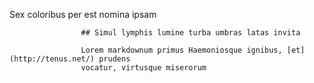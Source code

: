 Sex coloribus per est nomina ipsam
                    
                    ## Simul lymphis lumine turba umbras latas invita
                    
                    Lorem markdownum primus Haemoniosque ignibus, [et](http://tenus.net/) prudens
                    vocatur, virtusque miserorum
